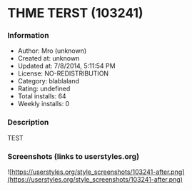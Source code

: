 # THME TERST (103241)

### Information
- Author: Mro (unknown)
- Created at: unknown
- Updated at: 7/8/2014, 5:11:54 PM
- License: NO-REDISTRIBUTION
- Category: blablaland
- Rating: undefined
- Total installs: 64
- Weekly installs: 0


### Description
TEST


### Screenshots (links to userstyles.org)
![https://userstyles.org/style_screenshots/103241-after.png](https://userstyles.org/style_screenshots/103241-after.png)


